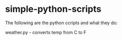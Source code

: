 # simple-python-scripts
The following are the python ccripts and what they do:

weather.py - converts temp from C to F


